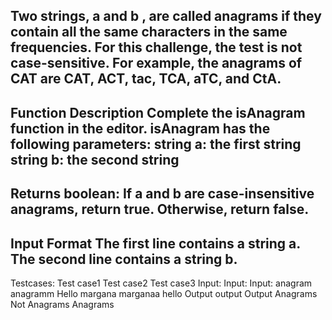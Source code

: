 Two strings, a and b , are called anagrams if they contain all the same characters in the same frequencies. For this challenge, the test is not case-sensitive. 
For example, the anagrams of CAT are CAT, ACT, tac, TCA, aTC, and CtA.
------------------------------------------------------------------------------------------------------------------------------------------------------------------------



Function Description
Complete the isAnagram function in the editor.
isAnagram has the following parameters:
string a: the first string
string b: the second string
-----------------------------------------------------------------------------------------------------------------------------------------------------------------------


Returns
boolean:
If a  and b are case-insensitive anagrams, return true. Otherwise, return false.
-----------------------------------------------------------------------------------------------------------------------------------------------------------------------


Input Format
The first line contains a string a.
The second line contains a string b.
-----------------------------------------------------------------------------------------------------------------------------------------------------------------------

Testcases: 
Test case1                     Test case2                   Test case3
Input:                         Input:                       Input:
anagram                        anagramm                     Hello
margana                        marganaa                     hello
Output                         output                       Output
Anagrams                       Not Anagrams                 Anagrams






